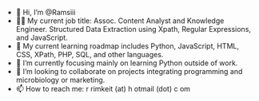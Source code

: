 - 👋 Hi, I’m @Ramsiii
- 👨‍💻 My current job title: Assoc. Content Analyst and Knowledge Engineer. Structured Data Extraction using Xpath, Regular Expressions, and JavaScript.
- 👀 My current learning roadmap includes Python, JavaScript, HTML, CSS, XPath, PHP, SQL, and other languages.
- 🌱 I’m currently focusing mainly on learning Python outside of work.
- 💞️ I’m looking to collaborate on projects integrating programming and microbiology or marketing.
- 📫 How to reach me: r rimkeit (at) h otmail (dot) c om
